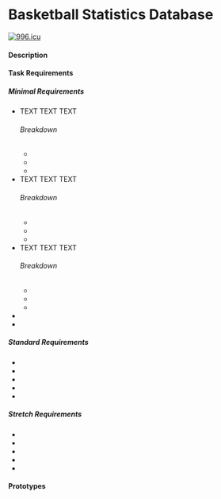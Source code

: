 # Basketball Statistics Database
<a href="https://996.icu"><img src="https://img.shields.io/badge/link-996.icu-red.svg" alt="996.icu" /></a>
<h4> Description </h4>
<h4> Task Requirements </h4>
<h5> Minimal Requirements </h5>
<ul>
  <li>
    TEXT TEXT TEXT
    <h6> Breakdown </h6>
    <ul>
      <li> </li>
      <li> </li>
      <li> </li>
    </ul>
  </li>
  <li>
    TEXT TEXT TEXT
    <h6> Breakdown </h6>
    <ul>
      <li> </li>
      <li> </li>
      <li> </li>
    </ul>
  </li>
  <li>
    TEXT TEXT TEXT
    <h6> Breakdown </h6>
    <ul>
      <li> </li>
      <li> </li>
      <li> </li>
    </ul>
  </li>
  <li> </li>
  <li> </li>
</ul>
<h5> Standard Requirements </h5>
<ul>
  <li> </li>
  <li> </li>
  <li> </li>
  <li> </li>
  <li> </li>
</ul>
<h5> Stretch Requirements </h5>
<ul>
  <li> </li>
  <li> </li>
  <li> </li>
  <li> </li>
  <li> </li>
</ul>
<h4> Prototypes </h4>
